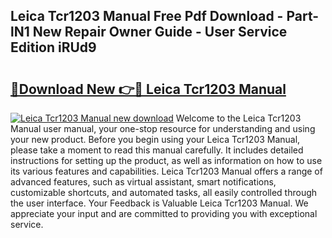 ## Leica Tcr1203 Manual Free Pdf Download - Part-lN1 New Repair Owner Guide - User Service Edition iRUd9

# <h2><a href="http://bc77494.oget.top/?id=Leica+Tcr1203+Manual">🔗Download New 👉🔴 Leica Tcr1203 Manual</a></h2>

[![Leica Tcr1203 Manual new download](https://i.imgur.com/5g1atiW.png)](http://bc77494.oget.top/?id=Leica+Tcr1203+Manual)
Welcome to the Leica Tcr1203 Manual user manual, your one-stop resource for understanding and using your new product. Before you begin using your Leica Tcr1203 Manual, please take a moment to read this manual carefully. It includes detailed instructions for setting up the product, as well as information on how to use its various features and capabilities. Leica Tcr1203 Manual offers a range of advanced features, such as virtual assistant, smart notifications, customizable shortcuts, and automated tasks, all easily controlled through the user interface. Your Feedback is Valuable Leica Tcr1203 Manual. We appreciate your input and are committed to providing you with exceptional service.
